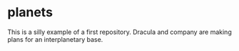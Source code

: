 # planets

This is a silly example of a first repository. Dracula and company are making plans for an interplanetary base.
